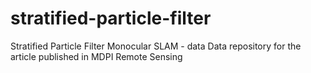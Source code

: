 # stratified-particle-filter
Stratified Particle Filter Monocular SLAM - data
Data repository for the article published in MDPI Remote Sensing
